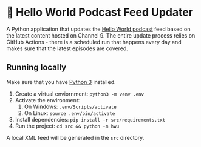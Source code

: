 # 🦙 Hello World Podcast Feed Updater

A Python application that updates the [Hello World podcast](https://open.spotify.com/show/2mKAHUneit9BzihtBvBq4J?si=fTn8zTiNQx2Jk1yv7jPQ5A&dl_branch=1) feed based on the latest content hosted on Channel 9. The entire update process relies on GitHub Actions - there is a scheduled run that happens every day and makes sure that the latest episodes are covered.

## Running locally

Make sure that you have [Python 3](https://www.python.org/downloads/) installed.

1. Create a virtual enviornment: `python3 -m venv .env`
2. Activate the environment:
	1. On Windows: `.env/Scripts/activate`
	2. On Linux: `source .env/bin/activate`
3. Install dependencies: `pip install -r src/requirements.txt`
4. Run the project: `cd src && python -m hwu`

A local XML feed will be generated in the `src` directory.
